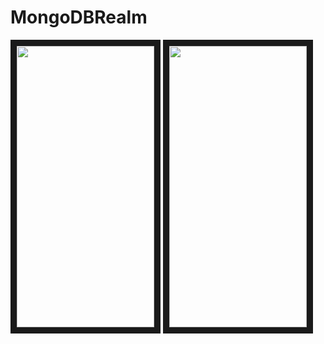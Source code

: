 # MongoDBRealm

<p align="left">
<img src="https://user-images.githubusercontent.com/66363530/155341314-a2e00f5f-3c7c-4302-8fed-dadef43e3a2c.png" width="220" height="450" border="10"/>
<img src="https://user-images.githubusercontent.com/66363530/155341330-dddc00c5-1759-435e-81ba-79613a381fe0.png" width="220" height="450" border="10"/>
</p>

